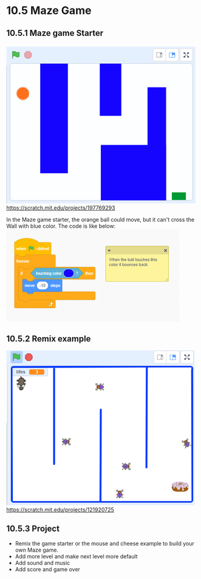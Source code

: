 # 10.5 Maze Game

## 10.5.1  Maze game Starter

![maze_start](./10.5.1_maze_starter.png)
<https://scratch.mit.edu/projects/197769293>

In the Maze game starter, the orange ball could move, but it can't cross the Wall with blue color.  The code is like below:
![wall code](./10.5.1_moveobject.png)

## 10.5.2 Remix example

![mouse and cheese](./10.5.2_mouse_and_cheese.png)
<https://scratch.mit.edu/projects/121920725>


## 10.5.3 Project

- Remix the game starter or the mouse and cheese example to build your own Maze game.
- Add more level and make next level more default
- Add sound and music
- Add score and game over 
